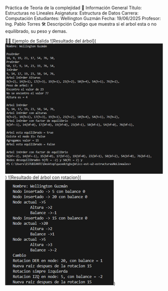 Práctica de Teoria de la complejidad
📌 Información General
Título: Estructuras no Lineales
Asignatura: Estructura de Datos
Carrera: Computación
Estudiantes: Wellington Guzmán
Fecha: 19/06/2025
Profesor: Ing. Pablo Torres
🛠️ Descripción
Codigo que muestra si el arbol esta o no equilibrado, su peso y demas.

🧑‍💻 Ejemplo de Salida
![Resultado del árbol](![alt text](image.png))
![Resultado del árbol con rotacion](![alt text](image2.png))
